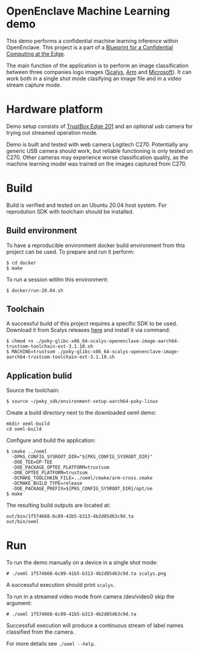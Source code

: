 # OpenEnclave Machine Learning demo

This demo performs a confidential machine learning inference within OpenEnclave.
This project is a part of a  [Blueprint for a Confidential Computing at the Edge](https://github.com/Azure-Samples/Project_Confidential_Apps_for_IoT_with_Enclaves).

The main function of the application is to perform an image classification
between three companies logo images ([Scalys](https://scalys.com), [Arm](https://www.arm.com) and [Microsoft](https://www.microsoft.com)). It can work
both in a single shot mode clasifying an image file and in a video stream capture mode.

# Hardware platform

Demo setup consists of [TrustBox Edge 201](https://scalys.com/trustbox-edge-201/) and an optional usb camera for trying
out streamed operation mode.

Demo is built and tested with web camera Logitech C270. Potentially any generic
USB camera should  work, but reliable functioning is only tested on C270. Other
cameras may experience worse classification quality, as the machine learning
model was trained on the images captured from C270.

# Build

Build is verified and tested on an Ubuntu 20.04 host system. For reprodution SDK with toolchain should be installed.

## Build environment

To have a reproducible environment docker build environment from this project
can be used. To prepare and run it perform:
```
$ cd docker
$ make
```

To run a session witihn this environment:
```
$ docker/run-20.04.sh
```

## Toolchain

A successful build of this project requires a specific SDK to be used. Download it from
Scalys releases [here](http://trustbox.scalys.com/pub/openenclave/poky-glibc-x86_64-scalys-openenclave-image-aarch64-trustsom-toolchain-ext-3.1.10.sh) and install it via command:

```
$ chmod +x ./poky-glibc-x86_64-scalys-openenclave-image-aarch64-trustsom-toolchain-ext-3.1.10.sh
$ MACHINE=trustsom ./poky-glibc-x86_64-scalys-openenclave-image-aarch64-trustsom-toolchain-ext-3.1.10.sh
```

## Application bulid

Source the toolchain:
```
$ source ~/poky_sdk/environment-setup-aarch64-poky-linux
```

Create a build directory next to the downloaded oeml demo:
```
mkdir oeml-build
cd oeml-build
```

Configure and build the application:
```
$ cmake ../oeml
  -DPKG_CONFIG_SYSROOT_DIR="${PKG_CONFIG_SYSROOT_DIR}"
  -DOE_TEE=OP-TEE
  -DOE_PACKAGE_OPTEE_PLATFORM=trustsom
  -DOE_OPTEE_PLATFORM=trustsom
  -DCMAKE_TOOLCHAIN_FILE=../oeml/cmake/arm-cross.cmake
  -DCMAKE_BUILD_TYPE=release
  -DOE_PACKAGE_PREFIX=${PKG_CONFIG_SYSROOT_DIR}/opt/oe
$ make
```

The resulting build outputs are located at:
```
out/bin/1f574668-6c89-41b5-b313-4b2d85d63c9d.ta
out/bin/oeml
```

# Run

To run the demo manually on a device in a single shot mode:
```
# ./oeml 1f574668-6c89-41b5-b313-4b2d85d63c9d.ta scalys.png
```
A successful execution should print `scalys`.

To run in a streamed video mode from camera /dev/video0 skip the argument:
```
# ./oeml 1f574668-6c89-41b5-b313-4b2d85d63c9d.ta
```
Successfull execution will produce a continuous stream of label names classified from the camera.

For more details see `./oeml --help`.
